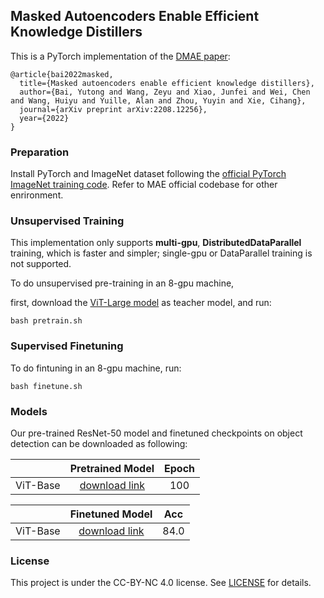 

## Masked Autoencoders Enable Efficient Knowledge Distillers


This is a PyTorch implementation of the [DMAE paper](https://arxiv.org/abs/2208.12256):
```
@article{bai2022masked,
  title={Masked autoencoders enable efficient knowledge distillers},
  author={Bai, Yutong and Wang, Zeyu and Xiao, Junfei and Wei, Chen and Wang, Huiyu and Yuille, Alan and Zhou, Yuyin and Xie, Cihang},
  journal={arXiv preprint arXiv:2208.12256},
  year={2022}
}
```


### Preparation

Install PyTorch and ImageNet dataset following the [official PyTorch ImageNet training code](https://github.com/pytorch/examples/tree/master/imagenet). Refer to MAE official codebase for other enrironment.



### Unsupervised Training

This implementation only supports **multi-gpu**, **DistributedDataParallel** training, which is faster and simpler; single-gpu or DataParallel training is not supported.

To do unsupervised pre-training in an 8-gpu machine,

first, download the [ViT-Large model]((https://drive.google.com/drive/folders/1tCdXhi_pWbRSgdUcmyOyP5mE0GMnpeC9?usp=sharing)) as teacher model, and run:
```
bash pretrain.sh
```


### Supervised Finetuning
To do fintuning in an 8-gpu machine, run:

```
bash finetune.sh
```


### Models

Our pre-trained ResNet-50 model and finetuned checkpoints on object detection can be downloaded as following:


|             |                                          Pretrained Model                                           | Epoch | 
| ----------- | :-------------------------------------------------------------------------------------------------: | :------: 
| ViT-Base   | [download link](https://drive.google.com/drive/folders/1tCdXhi_pWbRSgdUcmyOyP5mE0GMnpeC9?usp=sharing) |   100   | 



|             |                                          Finetuned Model                                           | Acc | 
| ----------- | :-------------------------------------------------------------------------------------------------: | :------: 
| ViT-Base   | [download link](https://drive.google.com/drive/folders/1tCdXhi_pWbRSgdUcmyOyP5mE0GMnpeC9?usp=sharing) |   84.0   | 




### License

This project is under the CC-BY-NC 4.0 license. See [LICENSE](LICENSE) for details.
